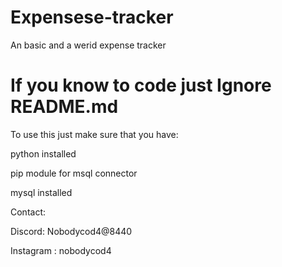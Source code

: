 # Expensese-tracker
An basic and a werid expense tracker


# If you know to code just Ignore README.md



To use this just make sure that you have:

python installed

pip module for msql connector

mysql installed



Contact:

Discord: Nobodycod4@8440

Instagram : nobodycod4
